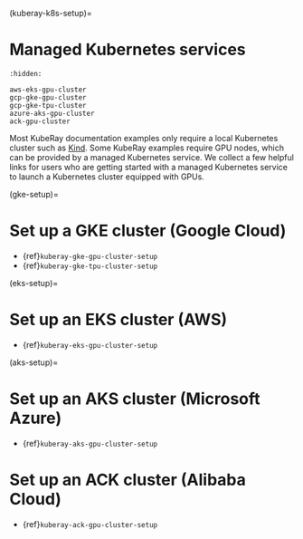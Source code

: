 (kuberay-k8s-setup)=

# Managed Kubernetes services

```{toctree}
:hidden:

aws-eks-gpu-cluster
gcp-gke-gpu-cluster
gcp-gke-tpu-cluster
azure-aks-gpu-cluster
ack-gpu-cluster
```

Most KubeRay documentation examples only require a local Kubernetes cluster such as [Kind](https://kind.sigs.k8s.io/).
Some KubeRay examples require GPU nodes, which can be provided by a managed Kubernetes service.
We collect a few helpful links for users who are getting started with a managed Kubernetes service to launch a Kubernetes cluster equipped with GPUs.

(gke-setup)=
# Set up a GKE cluster (Google Cloud)

- {ref}`kuberay-gke-gpu-cluster-setup`
- {ref}`kuberay-gke-tpu-cluster-setup`

(eks-setup)=
# Set up an EKS cluster (AWS)

- {ref}`kuberay-eks-gpu-cluster-setup`

(aks-setup)=
# Set up an AKS cluster (Microsoft Azure)
- {ref}`kuberay-aks-gpu-cluster-setup`

# Set up an ACK cluster (Alibaba Cloud)
- {ref}`kuberay-ack-gpu-cluster-setup`
